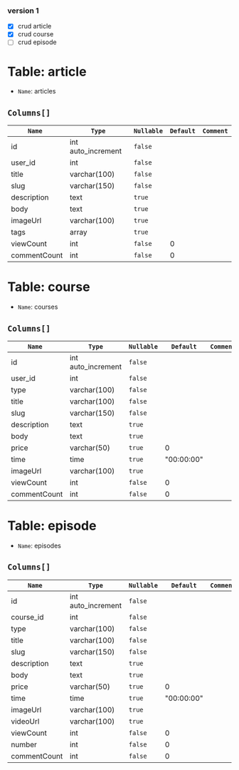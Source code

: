 ### version 1

- [x] crud article
- [x] crud course
- [ ] crud episode

# Table: article

- `Name`: articles

## `Columns[]`

| `Name `      | `Type`             | `Nullable` | `Default` | `Comment`            |
|--------------|--------------------|------------|-----------|----------------------|
| id           | int auto_increment | `false`    |           |                      |
| user_id      | int                | `false`    |           |                      |
| title        | varchar(100)       | `false`    |           |                      |
| slug         | varchar(150)       | `false`    |           |                      |
| description  | text               | `true`     |           |                      |
| body         | text               | `true`     |           |                      |
| imageUrl     | varchar(100)       | `true`     |           |                      |
| tags         | array              | `true`     |           |                      |
| viewCount    | int                | `false`    |     0     |                      |
| commentCount | int                | `false`    |     0     |                      |

# Table: course

- `Name`: courses

## `Columns[]`

| `Name `      | `Type`             | `Nullable` | `Default`  | `Comment`            |
|--------------|--------------------|------------|------------|----------------------|
| id           | int auto_increment | `false`    |            |                      |
| user_id      | int                | `false`    |            |                      |
| type         | varchar(100)       | `false`    |            |                      |
| title        | varchar(100)       | `false`    |            |                      |
| slug         | varchar(150)       | `false`    |            |                      |
| description  | text               | `true`     |            |                      |
| body         | text               | `true`     |            |                      |
| price        | varchar(50)        | `true`     | 0          |                      |
| time         | time               | `true`     | "00:00:00" |                      |
| imageUrl     | varchar(100)       | `true`     |            |                      |
| viewCount    | int                | `false`    | 0          |                      |
| commentCount | int                | `false`    | 0          |                      |

# Table: episode

- `Name`: episodes

## `Columns[]`

| `Name `      | `Type`             | `Nullable` | `Default`  | `Comment`            |
|--------------|--------------------|------------|------------|----------------------|
| id           | int auto_increment | `false`    |            |                      |
| course_id    | int                | `false`    |            |                      |
| type         | varchar(100)       | `false`    |            |                      |
| title        | varchar(100)       | `false`    |            |                      |
| slug         | varchar(150)       | `false`    |            |                      |
| description  | text               | `true`     |            |                      |
| body         | text               | `true`     |            |                      |
| price        | varchar(50)        | `true`     | 0          |                      |
| time         | time               | `true`     | "00:00:00" |                      |
| imageUrl     | varchar(100)       | `true`     |            |                      |
| videoUrl     | varchar(100)       | `true`     |            |                      |
| viewCount    | int                | `false`    | 0          |                      |
| number       | int                | `false`    | 0          |                      |
| commentCount | int                | `false`    | 0          |                      |
